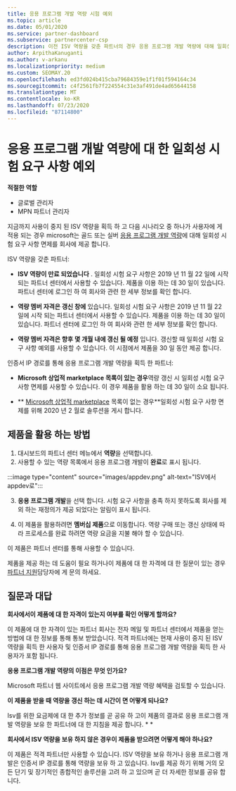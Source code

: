 ```yaml
---
title: 응용 프로그램 개발 역량 시험 예외
ms.topic: article
ms.date: 05/01/2020
ms.service: partner-dashboard
ms.subservice: partnercenter-csp
description: 이전 ISV 역량을 갖춘 파트너의 경우 응용 프로그램 개발 역량에 대해 일회성 시험 요구 사항 예외를 얻는 방법을 알아보세요.
author: ArpithaKanuganti
ms.author: v-arkanu
ms.localizationpriority: medium
ms.custom: SEOMAY.20
ms.openlocfilehash: ed3fd024b415cba79684359e1f1f01f594164c34
ms.sourcegitcommit: c4f2561fb7f224554c31e3af491de4ad65644158
ms.translationtype: MT
ms.contentlocale: ko-KR
ms.lasthandoff: 07/23/2020
ms.locfileid: "87114800"
---
```

# <a name="one-time-exam-requirements-exemption-for-the-application-development-competency"></a>응용 프로그램 개발 역량에 대 한 일회성 시험 요구 사항 예외

**적절한 역할**

- 글로벌 관리자
- MPN 파트너 관리자

지금까지 사용이 중지 된 ISV 역량을 획득 하 고 다음 시나리오 중 하나가 사용자에 게 적용 되는 경우 microsoft는 골드 또는 실버 [응용 프로그램 개발 역량](https://partner.microsoft.com/membership/application-development-competency)에 대해 일회성 시험 요구 사항 면제를 회사에 제공 합니다. 

ISV 역량을 갖춘 파트너:

- **ISV 역량이 만료 되었습니다** . 일회성 시험 요구 사항은 2019 년 11 월 22 일에 시작 되는 파트너 센터에서 사용할 수 있습니다. 제품을 이용 하는 데 30 일이 있습니다. 파트너 센터에 로그인 하 여 회사와 관련 한 세부 정보를 확인 합니다.

- **역량 멤버 자격은 갱신 창에** 있습니다. 일회성 시험 요구 사항은 2019 년 11 월 22 일에 시작 되는 파트너 센터에서 사용할 수 있습니다. 제품을 이용 하는 데 30 일이 있습니다. 파트너 센터에 로그인 하 여 회사와 관련 한 세부 정보를 확인 합니다.

- **역량 멤버 자격은 향후 몇 개월 내에 갱신 될 예정** 입니다. 갱신할 때 일회성 시험 요구 사항 예외를 사용할 수 있습니다. 이 시점에서 제품을 30 일 동안 제공 합니다.

인증서 IP 경로를 통해 응용 프로그램 개발 역량을 획득 한 파트너:

- **Microsoft 상업적 marketplace 목록이 있는 경우**역량 갱신 시 일회성 시험 요구 사항 면제를 사용할 수 있습니다. 이 경우 제품을 활용 하는 데 30 일이 소요 됩니다.

- ** [Microsoft 상업적 marketplace](https://azure.microsoft.com/overview/commercial-marketplace/) 목록이 없는 경우**일회성 시험 요구 사항 면제를 위해 2020 년 2 월로 솔루션을 게시 합니다.

## <a name="how-to-take-advantage-of-your-offer"></a>제품을 활용 하는 방법

1. 대시보드의 파트너 센터 메뉴에서 **역량**을 선택합니다.
2. 사용할 수 있는 역량 목록에서 응용 프로그램 개발이 **완료**로 표시 됩니다.

:::image type="content" source="images/appdev.png" alt-text="ISV에서 appdev로":::

3. **응용 프로그램 개발**을 선택 합니다. 시험 요구 사항을 충족 하지 못하도록 회사를 제외 하는 재정의가 제공 되었다는 알림이 표시 됩니다. 

4. 이 제품을 활용하려면 **멤버십 제품**으로 이동합니다. 역량 구매 또는 갱신 상태에 따라 프로세스를 완료 하려면 역량 요금을 지불 해야 할 수 있습니다. 

이 제품은 파트너 센터를 통해 사용할 수 있습니다.

제품을 제공 하는 데 도움이 필요 하거나이 제품에 대 한 자격에 대 한 질문이 있는 경우 [파트너 지원](https://partner.microsoft.com/Support)담당자에 게 문의 하세요. 

## <a name="frequently-asked-questions"></a>질문과 대답

**회사에서이 제품에 대 한 자격이 있는지 여부를 확인 어떻게 할까요?**

이 제품에 대 한 자격이 있는 파트너 회사는 전자 메일 및 파트너 센터에서 제품을 얻는 방법에 대 한 정보를 통해 통보 받았습니다. 적격 파트너에는 현재 사용이 중지 된 ISV 역량을 획득 한 사용자 및 인증서 IP 경로를 통해 응용 프로그램 개발 역량을 획득 한 사용자가 포함 됩니다. 

**응용 프로그램 개발 역량의 이점은 무엇 인가요?**

Microsoft 파트너 웹 사이트에서 응용 프로그램 개발 역량 혜택을 검토할 수 있습니다. 

**이 제품을 받을 때 역량을 갱신 하는 데 시간이 면 어떻게 되나요?** 

Isv를 위한 요금제에 대 한 추가 정보를 곧 공유 하 고이 제품의 결과로 응용 프로그램 개발 역량을 보유 한 파트너에 대 한 지침을 제공 합니다. * *  

**회사에서 ISV 역량을 보유 하지 않은 경우이 제품을 받으려면 어떻게 해야 하나요?**

이 제품은 적격 파트너만 사용할 수 있습니다. ISV 역량을 보유 하거나 응용 프로그램 개발은 인증서 IP 경로를 통해 역량을 보유 하 고 있습니다. Isv를 제공 하기 위해 거의 모든 단기 및 장기적인 종합적인 솔루션을 고려 하 고 있으며 곧 더 자세한 정보를 공유 합니다. 


